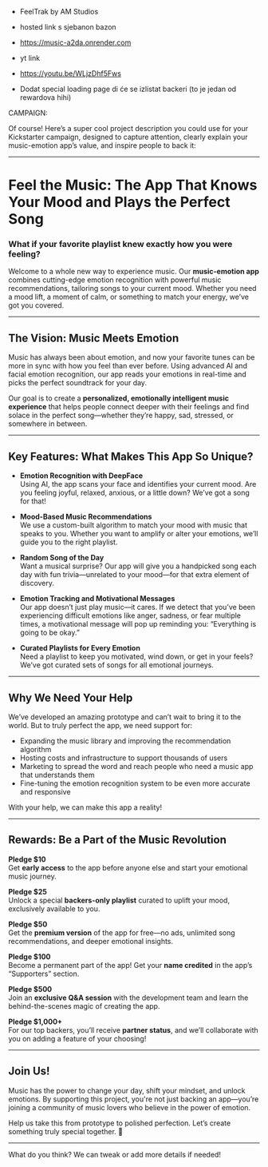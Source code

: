 * FeelTrak by AM Studios 
* hosted link s sjebanon bazon
* https://music-a2da.onrender.com
* yt link
* https://youtu.be/WLjzDhf5Fws

* Dodat special loading page di će se izlistat backeri (to je jedan od rewardova hihi)




CAMPAIGN:

Of course! Here’s a super cool project description you could use for your Kickstarter campaign, designed to capture attention, clearly explain your music-emotion app’s value, and inspire people to back it:

---

# **Feel the Music: The App That Knows Your Mood and Plays the Perfect Song**

### **What if your favorite playlist knew exactly how you were feeling?**  
Welcome to a whole new way to experience music. Our **music-emotion app** combines cutting-edge emotion recognition with powerful music recommendations, tailoring songs to your current mood. Whether you need a mood lift, a moment of calm, or something to match your energy, we’ve got you covered.

---

## **The Vision: Music Meets Emotion**

Music has always been about emotion, and now your favorite tunes can be more in sync with how you feel than ever before. Using advanced AI and facial emotion recognition, our app reads your emotions in real-time and picks the perfect soundtrack for your day.

Our goal is to create a **personalized, emotionally intelligent music experience** that helps people connect deeper with their feelings and find solace in the perfect song—whether they’re happy, sad, stressed, or somewhere in between.

---

## **Key Features: What Makes This App So Unique?**

- **Emotion Recognition with DeepFace**  
  Using AI, the app scans your face and identifies your current mood. Are you feeling joyful, relaxed, anxious, or a little down? We’ve got a song for that!

- **Mood-Based Music Recommendations**  
  We use a custom-built algorithm to match your mood with music that speaks to you. Whether you want to amplify or alter your emotions, we’ll guide you to the right playlist.

- **Random Song of the Day**  
  Want a musical surprise? Our app will give you a handpicked song each day with fun trivia—unrelated to your mood—for that extra element of discovery.

- **Emotion Tracking and Motivational Messages**  
  Our app doesn’t just play music—it cares. If we detect that you’ve been experiencing difficult emotions like anger, sadness, or fear multiple times, a motivational message will pop up reminding you: “Everything is going to be okay.”

- **Curated Playlists for Every Emotion**  
  Need a playlist to keep you motivated, wind down, or get in your feels? We’ve got curated sets of songs for all emotional journeys.

---

## **Why We Need Your Help**

We’ve developed an amazing prototype and can’t wait to bring it to the world. But to truly perfect the app, we need support for:

- Expanding the music library and improving the recommendation algorithm
- Hosting costs and infrastructure to support thousands of users
- Marketing to spread the word and reach people who need a music app that understands them
- Fine-tuning the emotion recognition system to be even more accurate and responsive

With your help, we can make this app a reality!

---

## **Rewards: Be a Part of the Music Revolution**

**Pledge $10**  
Get **early access** to the app before anyone else and start your emotional music journey.

**Pledge $25**  
Unlock a special **backers-only playlist** curated to uplift your mood, exclusively available to you.

**Pledge $50**  
Get the **premium version** of the app for free—no ads, unlimited song recommendations, and deeper emotional insights.

**Pledge $100**  
Become a permanent part of the app! Get your **name credited** in the app’s “Supporters” section.

**Pledge $500**  
Join an **exclusive Q&A session** with the development team and learn the behind-the-scenes magic of creating the app.

**Pledge $1,000+**  
For our top backers, you’ll receive **partner status**, and we’ll collaborate with you on adding a feature of your choosing!

---

## **Join Us!**  

Music has the power to change your day, shift your mindset, and unlock emotions. By supporting this project, you're not just backing an app—you’re joining a community of music lovers who believe in the power of emotion.

Help us take this from prototype to polished perfection. Let’s create something truly special together. 🎵

---

What do you think? We can tweak or add more details if needed!
